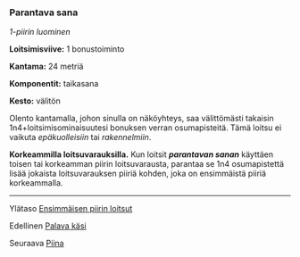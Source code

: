 ### Parantava sana

*1-piirin luominen*

**Loitsimisviive:** 1 bonustoiminto

**Kantama:** 24 metriä

**Komponentit:** taikasana

**Kesto:** välitön

Olento kantamalla, johon sinulla on näköyhteys, saa välittömästi
takaisin 1n4+loitsimisominaisuutesi bonuksen verran
osumapisteitä. Tämä loitsu ei vaikuta *epäkuolleisiin* tai
*rakennelmiin*.

**Korkeammilla loitsuvarauksilla.** Kun loitsit ***parantavan sanan*** käyttäen toisen tai korkeamman piirin loitsuvarausta, parantaa
se 1n4 osumapistettä lisää jokaista loitsuvarauksen piiriä
kohden, joka on ensimmäistä piiriä korkeammalla.

----

Ylätaso [Ensimmäisen piirin loitsut](1_piirin_loitsut.md)

Edellinen [Palava käsi](Palava_käsi.md)

Seuraava [Piina](Piina.md)
